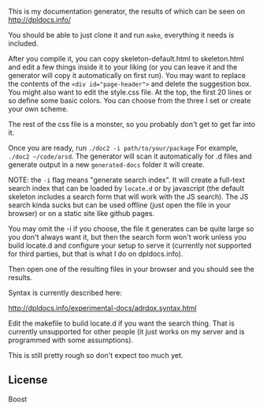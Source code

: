 This is my documentation generator, the results of which can be seen on http://dpldocs.info/

You should be able to just clone it and run `make`, everything it needs is included.

After you compile it, you can copy skeleton-default.html to skeleton.html and edit a few things  inside it to your liking (or you can leave it and the generator will copy it automatically on first run). You may
want to replace the contents of the `<div id="page-header">` and delete the suggestion
box. You might also want to edit the style.css file. At the top, the first 20 lines or
so define some basic colors. You can choose from the three I set or create your own scheme.

The rest of the css file is a monster, so you probably don't get to get far into it.

Once you are ready, run `./doc2 -i path/to/your/package` For example, `./doc2 ~/code/arsd`.
The generator will scan it automatically for .d files and generate output in a new `generated-docs`
folder it will create.

NOTE: the `-i` flag means "generate search index". It will create a full-text search index that can be loaded by `locate.d` or by javascript (the default skeleton includes a search form that will work with the JS search). The JS search kinda sucks but can be used offline (just open the file in your browser) or on a static site like github pages.

You may omit the -i if you choose, the file it generates can be quite large so you don't always want it, but then the search form won't work unless you build locate.d and configure your setup to serve it (currently not supported for third parties, but that is what I do on dpldocs.info).

Then open one of the resulting files in your browser and you should see the results.

Syntax is currently described here:

http://dpldocs.info/experimental-docs/adrdox.syntax.html

Edit the makefile to build locate.d if you want the search thing. That is currently unsupported
for other people (it just works on my server and is programmed with some assumptions).

This is still pretty rough so don't expect too much yet.

## License
Boost
